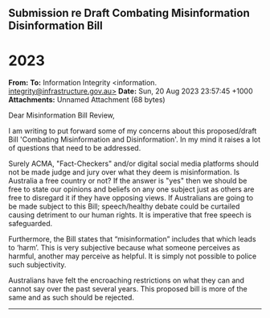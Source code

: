 ## Submission re Draft Combating Misinformation Disinformation Bill
# 2023

**From:**
**To:** Information Integrity <information. [integrity@infrastructure.gov.au>](mailto:information._integrity@infrastructure.gov.au)
**Date:** Sun, 20 Aug 2023 23:57:45 +1000
**Attachments:** Unnamed Attachment (68 bytes)

Dear Misinformation Bill Review,

I am writing to put forward some of my concerns about this proposed/draft Bill 'Combating Misinformation and
Disinformation'. In my mind it raises a lot of questions that need to be addressed.

Surely ACMA, "Fact-Checkers" and/or digital social media platforms should not be made judge and jury over what
they deem is misinformation. Is Australia a free country or not? If the answer is "yes" then we should be free to state
our opinions and beliefs on any one subject just as others are free to disregard it if they have opposing views. If
Australians are going to be made subject to this Bill; speech/healthy debate could be curtailed causing detriment to
our human rights. It is imperative that free speech is safeguarded.

Furthermore, the Bill states that “misinformation” includes that which leads to ‘harm’. This is very subjective because
what someone perceives as harmful, another may perceive as helpful. It is simply not possible to police such
subjectivity.

Australians have felt the encroaching restrictions on what they can and cannot say over the past several years. This
proposed bill is more of the same and as such should be rejected.


-----

